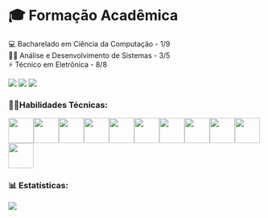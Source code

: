 # 🎓 Formação Acadêmica
💻 Bacharelado em Ciência da Computação - 1/9<br>👨‍💻 Análise e Desenvolvimento de Sistemas - 3/5<br>⚡ Técnico em Eletrônica - 8/8

<div>
<a href = "mailto:contato@loc.lavoisier@gmail.com"><img loading="lazy" src="https://img.shields.io/badge/Gmail-D14836?style=for-the-badge&logo=gmail&logoColor=white" target="_blank"></a>
<a href="https://www.linkedin.com/in/lavoisier-oliveira/" target="_blank"><img loading="lazy" src="https://img.shields.io/badge/-LinkedIn-%230077B5?style=for-the-badge&logo=linkedin&logoColor=white" target="_blank"></a>
<a href="https://www.instagram.com/lavoisier__oliveira/" target="_blank"><img loading="lazy" src="https://img.shields.io/badge/-Instagram-%23E4405F?style=for-the-badge&logo=instagram&logoColor=white" target="_blank"></a>
</div>

### 🤹‍♀️Habilidades Técnicas:        
<img loading="lazy" src="https://cdn.jsdelivr.net/gh/devicons/devicon@latest/icons/git/git-original.svg" width="50" height="50"/><img loading="lazy" src="https://cdn.jsdelivr.net/gh/devicons/devicon@latest/icons/html5/html5-original-wordmark.svg" width="50" height="50"/><img loading="lazy" src="https://cdn.jsdelivr.net/gh/devicons/devicon@latest/icons/css3/css3-original-wordmark.svg" width="50" height="50"/><img loading="lazy" src="https://cdn.jsdelivr.net/gh/devicons/devicon@latest/icons/python/python-original.svg" width="50" height="50"/><img loading="lazy" src="https://cdn.jsdelivr.net/gh/devicons/devicon@latest/icons/javascript/javascript-original.svg" width="50" height="50"/><img loading="lazy" src="https://cdn.jsdelivr.net/gh/devicons/devicon@latest/icons/java/java-original.svg" width="50" height="50"/><img loading="lazy" src="https://cdn.jsdelivr.net/gh/devicons/devicon@latest/icons/c/c-original.svg" width="50" height="50"/><img loading="lazy" src="https://cdn.jsdelivr.net/gh/devicons/devicon@latest/icons/cplusplus/cplusplus-original.svg" width="50" height="50"/><img loading="lazy" src="https://cdn.jsdelivr.net/gh/devicons/devicon@latest/icons/flutter/flutter-original.svg" width="50" height="50"/><img loading="lazy" src="https://cdn.jsdelivr.net/gh/devicons/devicon@latest/icons/arduino/arduino-original-wordmark.svg" width="50" height="50"/><img loading="lazy" src="https://cdn.jsdelivr.net/gh/devicons/devicon@latest/icons/latex/latex-original.svg" width="50" height="50"/>

### 📊 Estatísticas:
![](https://github-readme-streak-stats.herokuapp.com/?user=Lavoisier-Oliveira&theme=react&hide_border=true)<br/>

